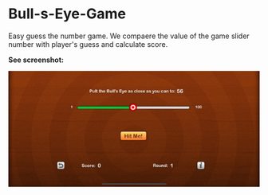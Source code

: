 # Bull-s-Eye-Game
Easy guess the number game. We compaere the value of the game slider number with player's guess and calculate score.

**See screenshot:**

![alt text](BullsEye/app.jpeg)
